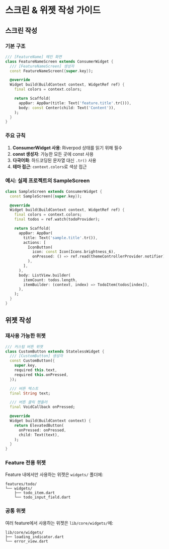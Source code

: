 # 스크린 & 위젯 작성 가이드

## 스크린 작성

### 기본 구조

```dart
/// [FeatureName] 메인 화면
class FeatureNameScreen extends ConsumerWidget {
  /// [FeatureNameScreen] 생성자
  const FeatureNameScreen({super.key});

  @override
  Widget build(BuildContext context, WidgetRef ref) {
    final colors = context.colors;

    return Scaffold(
      appBar: AppBar(title: Text('feature.title'.tr())),
      body: const Center(child: Text('Content')),
    );
  }
}
```

### 주요 규칙

1. **ConsumerWidget 사용**: Riverpod 상태를 읽기 위해 필수
2. **const 생성자**: 가능한 모든 곳에 const 사용
3. **다국어화**: 하드코딩된 문자열 대신 `.tr()` 사용
4. **테마 접근**: `context.colors`로 색상 접근

### 예시: 실제 프로젝트의 SampleScreen

```dart
class SampleScreen extends ConsumerWidget {
  const SampleScreen({super.key});

  @override
  Widget build(BuildContext context, WidgetRef ref) {
    final colors = context.colors;
    final todos = ref.watch(todoProvider);

    return Scaffold(
      appBar: AppBar(
        title: Text('sample.title'.tr()),
        actions: [
          IconButton(
            icon: const Icon(Icons.brightness_6),
            onPressed: () => ref.read(themeControllerProvider.notifier).toggleTheme(),
          ),
        ],
      ),
      body: ListView.builder(
        itemCount: todos.length,
        itemBuilder: (context, index) => TodoItem(todos[index]),
      ),
    );
  }
}
```

## 위젯 작성

### 재사용 가능한 위젯

```dart
/// 커스텀 버튼 위젯
class CustomButton extends StatelessWidget {
  /// [CustomButton] 생성자
  const CustomButton({
    super.key,
    required this.text,
    required this.onPressed,
  });

  /// 버튼 텍스트
  final String text;

  /// 버튼 클릭 핸들러
  final VoidCallback onPressed;

  @override
  Widget build(BuildContext context) {
    return ElevatedButton(
      onPressed: onPressed,
      child: Text(text),
    );
  }
}
```

### Feature 전용 위젯

Feature 내에서만 사용하는 위젯은 `widgets/` 폴더에:

```
features/todo/
└── widgets/
    ├── todo_item.dart
    └── todo_input_field.dart
```

### 공통 위젯

여러 feature에서 사용하는 위젯은 `lib/core/widgets/`에:

```
lib/core/widgets/
├── loading_indicator.dart
└── error_view.dart
```
